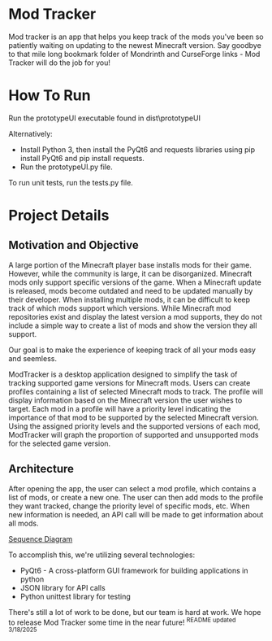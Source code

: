 # Mod Tracker

Mod tracker is an app that helps you keep track of the mods you've been so patiently waiting on updating to the newest Minecraft version. Say goodbye to that mile long bookmark folder of Mondrinth and CurseForge links - Mod Tracker will do the job for you!

# How To Run

Run the prototypeUI executable found in dist\prototypeUI

Alternatively:
- Install Python 3, then install the PyQt6 and requests libraries using pip install PyQt6 and pip install requests.
- Run the prototypeUI.py file.

To run unit tests, run the tests.py file.

# Project Details

## Motivation and Objective

A large portion of the Minecraft player base installs mods for their game. However, while the community is large, it can be disorganized. Minecraft mods only support specific versions of the game. When a Minecraft update is released, mods become outdated and need to be updated manually by their developer. When installing multiple mods, it can be difficult to keep track of which mods support which versions. While Minecraft mod repositories exist and display the latest version a mod supports, they do not include a simple way to create a list of mods and show the version they all support.

Our goal is to make the experience of keeping track of all your mods easy and seemless.

ModTracker is a desktop application designed to simplify the task of tracking supported game versions for Minecraft mods. Users can create profiles containing a list of selected Minecraft mods to track. The profile will display information based on the Minecraft version the user wishes to target. Each mod in a profile will have a priority level indicating the importance of that mod to be supported by the selected Minecraft version. Using the assigned priority levels and the supported versions of each mod, ModTracker will graph the proportion of supported and unsupported mods for the selected game version.

## Architecture

After opening the app, the user can select a mod profile, which contains a list of mods, or create a new one. The user can then add mods to the profile they want tracked, change the priority level of specific mods, etc. When new information is needed, an API call will be made to get information about all mods.

[Sequence Diagram](https://cdn.discordapp.com/attachments/1336782574403457146/1344455646971695147/Screenshot_2025-02-26_at_6.44.06_PM.png?ex=67db5765&is=67da05e5&hm=f9e517b43c078790626319905b22c6b301c17585f6d148311ffe68b9ffa865e1&)

To accomplish this, we're utilizing several technologies:
- PyQt6 - A cross-platform GUI framework for building applications in python
- JSON library for API calls
- Python unittest library for testing



There's still a lot of work to be done, but our team is hard at work. We hope to release Mod Tracker some time in the near future!
<sup> README updated 3/18/2025